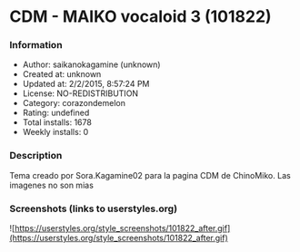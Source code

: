 # CDM - MAIKO vocaloid 3 (101822)

### Information
- Author: saikanokagamine (unknown)
- Created at: unknown
- Updated at: 2/2/2015, 8:57:24 PM
- License: NO-REDISTRIBUTION
- Category: corazondemelon
- Rating: undefined
- Total installs: 1678
- Weekly installs: 0


### Description
Tema creado por Sora.Kagamine02 para la pagina CDM de ChinoMiko. Las imagenes no son mias


### Screenshots (links to userstyles.org)
![https://userstyles.org/style_screenshots/101822_after.gif](https://userstyles.org/style_screenshots/101822_after.gif)


